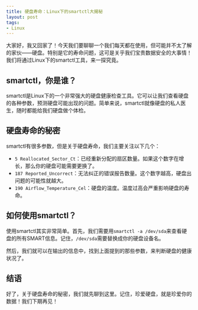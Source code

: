 ```yaml
---
title: 硬盘寿命：Linux下的smartctl大揭秘
layout: post
tags:
- Linux
---
```


大家好，我又回家了！今天我们要聊聊一个我们每天都在使用，但可能并不太了解的家伙——硬盘。特别是它的寿命问题，这可是关乎我们宝贵数据安全的大事情！我们将通过Linux下的smartctl工具，来一探究竟。

## smartctl，你是谁？

smartctl是Linux下的一个非常强大的硬盘健康检查工具。它可以让我们查看硬盘的各种参数，预测硬盘可能出现的问题。简单来说，smartctl就像硬盘的私人医生，随时都能给我们硬盘做个体检。

## 硬盘寿命的秘密

smartctl有很多参数，但是关于硬盘寿命，我们主要关注以下几个：

- `5 Reallocated_Sector_Ct`：已经重新分配的扇区数量。如果这个数字在增长，那么你的硬盘可能需要更换了。
- `187 Reported_Uncorrect`：无法纠正的错误报告数量。这个数字越高，硬盘出问题的可能性就越大。
- `190 Airflow_Temperature_Cel`：硬盘的温度。温度过高会严重影响硬盘的寿命。

## 如何使用smartctl？

使用smartctl其实非常简单。首先，我们需要用`smartctl -a /dev/sda`来查看硬盘的所有SMART信息。记住，`/dev/sda`需要替换成你的硬盘设备名。

然后，我们就可以在输出的信息中，找到上面提到的那些参数，来判断硬盘的健康状况了。

## 结语

好了，关于硬盘寿命的秘密，我们就先聊到这里。记住，珍爱硬盘，就是珍爱你的数据！我们下期再见！



